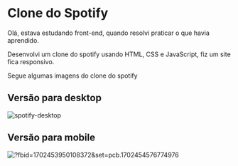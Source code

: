 
# Clone do Spotify

Olá, estava estudando front-end, quando resolvi praticar o que havia aprendido.

Desenvolvi um clone do spotify usando HTML, CSS e JavaScript, fiz um site fica responsivo.

Segue algumas imagens do clone do spotify


## Versão para desktop

![spotify-desktop](https://www.facebook.com/photo/?fbid=1702453753441725&set=pcb.1702454576774976)

## Versão para mobile

![?fbid=1702453950108372&set=pcb.1702454576774976](https://www.facebook.com/photo/?fbid=1702453950108372&set=pcb.1702454576774976)
